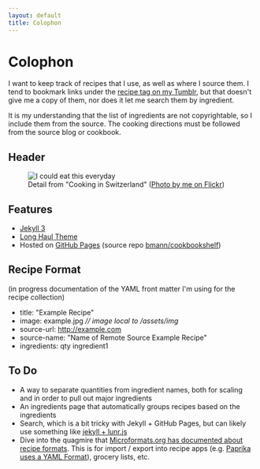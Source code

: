 ```yaml
---
layout: default
title: Colophon
---
```


<h1 class="pageTitle">Colophon</h1>

<p class="intro">I want to keep track of recipes that I use, as well as where I source them. I tend to bookmark links under the <a href="http://tumblr.bmannconsulting.com/tagged/recipe">recipe tag on my Tumblr</a>, but that doesn't give me a copy of them, nor does it let me search them by ingredient.</p>

It is my understanding that the list of ingredients are not copyrightable, so I include them from the source. The cooking directions must be followed from the source blog or cookbook.



## Header

<figure>
    <img src="{{ '/assets/img/eat_this_everyday.jpg' | prepend: site.baseurl }}" alt="I could eat this everyday">
    <figcaption>Detail from "Cooking in Switzerland" (<a href="https://www.flickr.com/photos/boris/4317109573">Photo by me on Flickr</a>)</figcaption>
</figure>

## Features

* [Jekyll 3](http://jekyllrb.com)
* [Long Haul Theme](https://github.com/brianmaierjr/long-haul)
* Hosted on [GitHub Pages](https://pages.github.com/) (source repo [bmann/cookbookshelf](https://github.com/bmann/cookbookshelf))

## Recipe Format

(in progress documentation of the YAML front matter I'm using for the recipe collection)

* title:  "Example Recipe"
* image: example.jpg _// image local to /assets/img_
* source-url: http://example.com
* source-name: "Name of Remote Source Example Recipe"
* ingredients: qty ingredient1

## To Do

* A way to separate quantities from ingredient names, both for scaling and in order to pull out major ingredients
* An ingredients page that automatically groups recipes based on the ingredients
* Search, which is a bit tricky with Jekyll + GitHub Pages, but can likely use something like [jekyll + lunr.js](https://github.com/slashdotdash/jekyll-lunr-js-search)
* Dive into the quagmire that [Microformats.org has documented about recipe formats](http://microformats.org/wiki/recipe-formats). This is for import / export into recipe apps (e.g. [Paprika uses a YAML Format](http://paprikaapp.com/help/mac/#yamlformat)), grocery lists, etc.